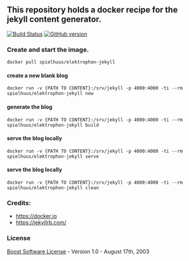 ## This repository holds a docker recipe for the jekyll content generator.

[![Build Status](https://img.shields.io/docker/cloud/build/spielhuus/elektrophon-jekyll)](https://hub.docker.com/repository/docker/spielhuus/elektrophon-jekyll)
[![GitHub version](https://img.shields.io/docker/pulls/spielhuus/elektrophon-jekyll.svg)](https://hub.docker.com/repository/docker/spielhuus/elektrophon-jekyll)

### Create and start the image.

```
docker pull spielhuus/elektrophon-jekyll
```

#### create a new blank blog

```
docker run -v {PATH TO CONTENT}:/srv/jekyll -p 4000:4000 -ti --rm spielhuus/elektrophon-jekyll new
```

#### generate the blog

```
docker run -v {PATH TO CONTENT}:/srv/jekyll -p 4000:4000 -ti --rm spielhuus/elektrophon-jekyll build
```

#### serve the blog locally

```
docker run -v {PATH TO CONTENT}:/srv/jekyll -p 4000:4000 -ti --rm spielhuus/elektrophon-jekyll serve
```

#### serve the blog locally

```
docker run -v {PATH TO CONTENT}:/srv/jekyll -p 4000:4000 -ti --rm spielhuus/elektrophon-jekyll clean
```

### Credits:

* https://docker.io
* https://jekyllrb.com/


### License

[Boost Software License](http://www.boost.org/LICENSE_1_0.txt) - Version 1.0 - August 17th, 2003
